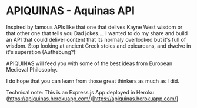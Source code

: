 # APIQUINAS - Aquinas API

Inspired by famous APIs like that one that delives Kayne West wisdom or that other one that tells you Dad jokes..., I wanted to do my share and build an API that could deliver content that its normaly overlooked but it's full of wisdom. Stop looking at ancient Greek stoics and epicureans, and dwelve in it's superation (Aufhebung?):

APIQUINAS will feed you with some of the best ideas from European Medieval Philosophy.

I do hope that you can learn from those great thinkers as much as I did.

Technical note:
This is an Express.js App deployed in Heroku
(https://apiquinas.herokuapp.com/)[https://apiquinas.herokuapp.com/]
